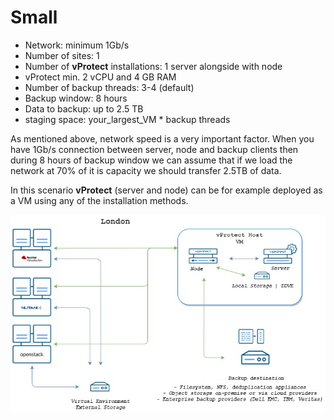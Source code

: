 # Small

* Network: minimum 1Gb/s
* Number of sites: 1
* Number of **vProtect** installations: 1 server alongside with node
* vProtect min. 2 vCPU and 4 GB RAM 
* Number of backup threads: 3-4 \(default\)
* Backup window: 8 hours
* Data to backup: up to 2.5 TB
* staging space: your\_largest\_VM \* backup threads

As mentioned above, network speed is a very important factor. When you have 1Gb/s connection between server, node and backup clients then during 8 hours of backup window we can assume that if we load the network at 70% of it is capacity we should transfer 2.5TB of data.

In this scenario **vProtect** \(server and node\) can be for example deployed as a VM using any of the installation methods.

![](../../.gitbook/assets/smallv2.jpg)

